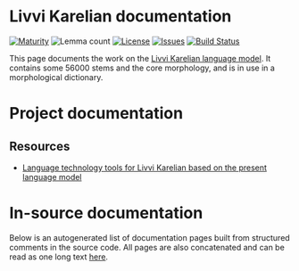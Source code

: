 # Livvi Karelian documentation

[![Maturity](https://img.shields.io/endpoint?url=https%3A%2F%2Fraw.githubusercontent.com%2Fgiellalt%2Flang-olo%2Fgh-pages%2Fmaturity.json)](https://giellalt.github.io/MaturityClassification.html)
![Lemma count](https://img.shields.io/endpoint?url=https%3A%2F%2Fraw.githubusercontent.com%2Fgiellalt%2Flang-olo%2Fgh-pages%2Flemmacount.json)
[![License](https://img.shields.io/github/license/giellalt/lang-olo)](https://github.com/giellalt/lang-olo/blob/main/LICENSE)
[![Issues](https://img.shields.io/github/issues/giellalt/lang-olo)](https://github.com/giellalt/lang-olo/issues)
[![Build Status](https://builds.giellalt.org/api/badge/lang-olo?label=CI)](https://builds.giellalt.org/pipelines/lang-olo/builds/latest)

This page documents the work on the [Livvi Karelian language model](http://github.com/giellalt/lang-olo). 
It contains some 56000 stems and the core morphology, and is in use in a morphological dictionary.


# Project documentation

## Resources

* [Language technology tools for Livvi Karelian based on the present language model](https://giellatekno.uit.no/cgi/index.olo.eng.html)

# In-source documentation

Below is an autogenerated list of documentation pages built from structured comments in the source code. All pages are also concatenated and can be read as one long text [here](olo.md).
